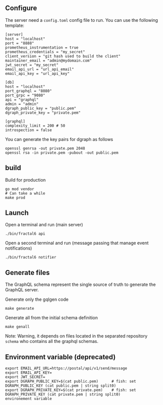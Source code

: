 ## Configure

The server need a `config.toml` config file to run.
You can use the following template:

```
[server]
host = "localhost"
port = "8888"
prometheus_instrumentation = true
prometheus_credentials = "my_secret"
client_version = "git hash used to build the client"
maintainer_email = "admin@mydomain.com"
jwt_secret = "my_secret"
email_api_url = "url_api_email"
email_api_key = "url_api_key"

[db]
host = "localhost"
port_graphql = "8080"
port_grpc = "9080"
api = "graphql"
admin = "admin"
dgraph_public_key = "public.pem"
dgraph_private_key = "private.pem"

[graphql]
complexity_limit = 200 # 50
introspection = false
```

You can generate the key pairs for dgraph as follows

    openssl genrsa -out private.pem 2048
    openssl rsa -in private.pem -pubout -out public.pem


## build

Build for production

    go mod vendor
    # Can take a while
    make prod

## Launch

Open a terminal and run (main server)

    ./bin/fractal6 api

Open a second terminal and run (message passing that manage event notifications)

    ./bin/fractal6 notifier


## Generate files

The GraphQL schema represent the single source of truth to generate the GraphQL server.


Generate only the gqlgen code

    make generate

Generate all from the initial schema definition

    make genall

Note: Warning, it depends on files located in the separated repository `schema` who contains all the graphql schemas.


## Environment variable (deprecated)

    export EMAIL_API_URL=https://postal/api/v1/send/message
    export EMAIL_API_KEY=
    export JWT_SECRET=
    export DGRAPH_PUBLIC_KEY=$(cat public.pem)      # fish: set DGRAPH_PUBLIC_KEY (cat public.pem | string split0)
    export DGRAPH_PRIVATE_KEY=$(cat private.pem)    # fish: set DGRAPH_PRIVATE_KEY (cat private.pem | string split0)
    environement variable
